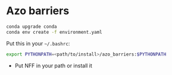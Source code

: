 # Azo barriers
```bash
conda upgrade conda
conda env create -f environment.yaml
```

Put this in your `~/.bashrc`:
```bash
export PYTHONPATH=<path/to/install>/azo_barriers:$PYTHONPATH
```

- Put NFF in your path or install it